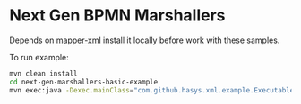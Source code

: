 # Next Gen BPMN Marshallers

Depends on [mapper-xml](https://github.com/treblereel/mapper-xml) install it locally before work with these samples.

To run example:
```bash
mvn clean install
cd next-gen-marshallers-basic-example
mvn exec:java -Dexec.mainClass="com.github.hasys.xml.example.Executable"
```


